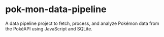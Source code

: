 # pok-mon-data-pipeline
A data pipeline project to fetch, process, and analyze Pokémon data from the PokéAPI using JavaScript and SQLite.
